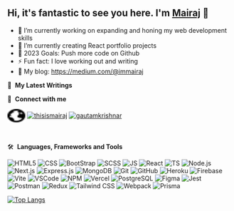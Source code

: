 <h2>Hi, it's fantastic to see you here. I'm <a href="https://www.linkedin.com/in/thisismairaj/">Mairaj</a> 👋</h2>

- 🔭 I’m currently working on expanding and honing my web development skills
- 🌱 I’m currently creating React portfolio projects
- 🥅 2023 Goals: Push more code on Github
- ⚡ Fun fact: I love working out and writing
- 🚀 My blog: https://medium.com/@immairaj

📕 &nbsp;**My Latest Writings**

<!-- BLOG-POST-LIST:START -->
<!-- BLOG-POST-LIST:END -->

🔗 &nbsp;**Connect with me**

<p align="left">
<a href="https://medium.com/@immairaj" target="blank"><img align="center" src="https://raw.githubusercontent.com/iconic/open-iconic/master/svg/globe.svg" alt="thisismairaj" height="30" width="40" /></a>
<a href="https://twitter.com/thisismairaj" target="blank"><img align="center" src="https://raw.githubusercontent.com/rahuldkjain/github-profile-readme-generator/master/src/images/icons/Social/twitter.svg" alt="thisismairaj" height="30" width="40" /></a>
<a href="https://linkedin.com/in/thisismairaj" target="blank"><img align="center" src="https://raw.githubusercontent.com/rahuldkjain/github-profile-readme-generator/master/src/images/icons/Social/linked-in-alt.svg" alt="gautamkrishnar" height="30" width="40" /></a>
</p>

<br />

🛠️ &nbsp;**Languages, Frameworks and Tools**

![HTML5](https://img.shields.io/badge/html5%20-%23E34F26.svg?&style=for-the-badge&logo=html5&logoColor=white)
![CSS](https://img.shields.io/badge/css3%20-%231572B6.svg?&style=for-the-badge&logo=css3&logoColor=white)
![BootStrap](https://img.shields.io/badge/bootstrap%20-%23563D7C.svg?&style=for-the-badge&logo=bootstrap&logoColor=white)
![SCSS](http://img.shields.io/badge/sass-%23f01742.svg?&style=for-the-badge&logo=sass&logoColor=white)
![JS](https://img.shields.io/badge/javascript%20-%23323330.svg?&style=for-the-badge&logo=javascript&logoColor=%23F7DF1E)
![React](https://img.shields.io/badge/-ReactJs-61DAFB?logo=react&logoColor=white&style=for-the-badge)
![TS](https://img.shields.io/badge/typescript%20-%23007ACC.svg?&style=for-the-badge&logo=typescript&logoColor=white)
![Node.js](https://img.shields.io/badge/node.js%20-%2343853D.svg?&style=for-the-badge&logo=node.js&logoColor=white)
![Next.js](https://img.shields.io/badge/next.js-000000?style=for-the-badge&logo=next.js&logoColor=white)
![Express.js](https://img.shields.io/badge/-Express-000000?style=for-the-badge&logo=express&logoColor=white)
![MongoDB](https://img.shields.io/badge/MongoDB-%234ea94b.svg?&style=for-the-badge&logo=mongodb&logoColor=white)
![Git](https://img.shields.io/badge/git%20-%23F05033.svg?&style=for-the-badge&logo=git&logoColor=white)
![GitHub](https://img.shields.io/badge/github%20-%23121011.svg?&style=for-the-badge&logo=github&logoColor=white)
![Heroku](https://img.shields.io/badge/heroku%20-%23430098.svg?&style=for-the-badge&logo=heroku&logoColor=white)
![Firebase](http://img.shields.io/badge/firebase-%23FFCB2B.svg?&style=for-the-badge&logo=firebase&logoColor=white)
![Vite](https://img.shields.io/badge/-Vite-646CFF?style=for-the-badge&logo=vite&logoColor=white)
![VSCode](https://img.shields.io/badge/-Visual%20Studio%20Code-23A9F2?style=for-the-badge&logo=Visual%20Studio%20Code&logoColor=white)
![NPM](https://img.shields.io/badge/-NPM-CB3837?style=for-the-badge&logo=NPM&logoColor=white)
![Vercel](https://img.shields.io/badge/Vercel-000000?style=for-the-badge&logo=vercel&logoColor=white)
![PostgreSQL](https://img.shields.io/badge/PostgreSQL-316192?style=for-the-badge&logo=postgresql&logoColor=white)
![Figma](https://img.shields.io/badge/Figma-F24E1E?style=for-the-badge&logo=figma&logoColor=white)
![Jest](https://img.shields.io/badge/Jest-C21325?style=for-the-badge&logo=jest&logoColor=white)
![Postman](https://img.shields.io/badge/Postman-FF6C37?style=for-the-badge&logo=Postman&logoColor=white)
![Redux](https://img.shields.io/badge/Redux-593D88?style=for-the-badge&logo=redux&logoColor=white)
![Tailwind CSS](https://img.shields.io/badge/Tailwind_CSS-38B2AC?style=for-the-badge&logo=tailwind-css&logoColor=white)
![Webpack](https://img.shields.io/badge/Webpack-8DD6F9?style=for-the-badge&logo=Webpack&logoColor=white)
![Prisma](https://img.shields.io/badge/Prisma-3982CE?style=for-the-badge&logo=Prisma&logoColor=white)

[![Top Langs](https://github-readme-stats-liart-omega.vercel.app/api/top-langs/?username=thisismairaj&layout=compact)](https://github.com/thisismairaj/github-readme-stats)

[website]: https://medium.com/@immairaj
[linkedin]: https://www.linkedin.com/in/thisismairaj/
